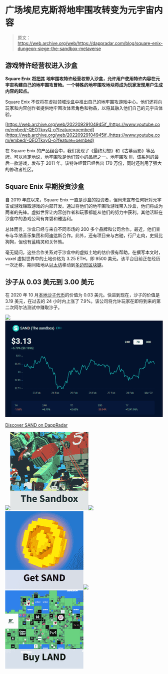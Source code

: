 # 广场埃尼克斯将地牢围攻转变为元宇宙内容

> 原文：<https://web.archive.org/web/https://dappradar.com/blog/square-enix-dungeon-siege-the-sandbox-metaverse>

## 游戏特许经营权进入沙盒

**Square Enix** [**将把其**](https://web.archive.org/web/20220929104945/https://sandboxgame.medium.com/the-sandbox-and-square-enix-team-up-to-bring-dungeon-siege-rpg-experiences-to-the-metaverse-c5029bb13bd4) **地牢围攻特许经营权带入沙盒，允许用户使用特许内容在元宇宙构建自己的地牢围攻冒险。一个特殊的地牢围攻地块将成为玩家发现用户生成内容的起点。**

Square Enix 不仅将在虚拟领域[沙盒](https://web.archive.org/web/20220929104945/https://dappradar.com/ethereum/games/the-sandbox)中推出自己的地牢围攻游戏中心。他们还将向玩家和内容创作者提供地牢围攻体素角色和物品，以将其融入他们自己的元宇宙体验。

[https://web.archive.org/web/20220929104945if_/https://www.youtube.com/embed/-QEOTkxyQ-o?feature=oembed](https://web.archive.org/web/20220929104945if_/https://www.youtube.com/embed/-QEOTkxyQ-o?feature=oembed)

在 Square Enix 的产品组合中，我们发现了《最终幻想》和《古墓丽影》等品牌。可以肯定地说，地牢围攻是他们较小的品牌之一。地牢围攻 III，该系列的最后一款游戏，发布于 2011 年。该特许经营已经售出 170 万份，同时还利用了强大的修改者社区。

## Square Enix 早期投资沙盒

自 2019 年底以来，Square Enix 一直是沙盒的投资者，但尚未宣布任何针对元宇宙或游戏赚取游戏的内部开发。通过将他们的地牢围攻游戏带入沙盒，他们将成为两者的先锋。虚拟世界让内容创作者和玩家都能从他们的努力中获利。其他活跃在沙盒中的游戏公司有育碧和雅达利。

总体而言，沙盒已经与来自不同市场的 200 多个品牌和公司合作。最近，他们宣布与华纳音乐集团和阿迪达斯合作。此外，还有项目来与古驰，行尸走肉，史努比狗狗，但也有蓝精灵和关怀熊。

毫无疑问，这些合作关系对于沙盒中的虚拟土地的估价很有帮助。在撰写本文时，voxel 虚拟世界中的土地价格为 3.25 ETH，即 9500 美元。该平台目前正在经历一次迁移，期间陆地从[以太坊](https://web.archive.org/web/20220929104945/https://dappradar.com/rankings/protocol/ethereum)移动到[多边形区块链](https://web.archive.org/web/20220929104945/https://dappradar.com/rankings/protocol/polygon)。

## 沙子从 0.03 美元到 3.00 美元

在 2020 年 10 月[本地沙子代币](https://web.archive.org/web/20220929104945/https://dappradar.com/hub/token/eth/SAND?from=0x3845badade8e6dff049820680d1f14bd3903a5d0)的价值为 0.03 美元。快进到现在，沙子的价值是 3.19 美元，在过去的 24 小时内上涨了 7.9%。该公司将允许玩家在即将到来的第二次阿尔法测试中赚取沙子。

[](https://web.archive.org/web/20220929104945/https://dappradar.com/hub/token/eth/SAND?from=0x3845badade8e6dff049820680d1f14bd3903a5d0)[![](img/f5b6df20391201d252fb0b41b718c643.png)<picture>![](img/02e7d13842310c17b6f390d8aa10e4b2.png)</picture>](https://web.archive.org/web/20220929104945/https://dappradar.com/hub/token/eth/SAND?from=0x3845badade8e6dff049820680d1f14bd3903a5d0)

[Discover SAND on DappRadar](https://web.archive.org/web/20220929104945/https://dappradar.com/hub/token/eth/SAND?from=0x3845badade8e6dff049820680d1f14bd3903a5d0)

[](https://web.archive.org/web/20220929104945/https://dappradar.com/ethereum/games/the-sandbox)[![](img/87befc4a1e42119d30e207f259589417.png)<picture>![](img/86c5e68432f2ded2bea3b37015c01cc9.png)</picture>](https://web.archive.org/web/20220929104945/https://dappradar.com/ethereum/games/the-sandbox)[](https://web.archive.org/web/20220929104945/https://dappradar.com/hub/token/eth?to=0x3845badade8e6dff049820680d1f14bd3903a5d0)[![](img/87befc4a1e42119d30e207f259589417.png)<picture>![](img/f4f63df1f95559742788eda47e656cd5.png)</picture>](https://web.archive.org/web/20220929104945/https://dappradar.com/hub/token/eth?to=0x3845badade8e6dff049820680d1f14bd3903a5d0)![](img/87befc4a1e42119d30e207f259589417.png)![](img/bc942d8892565887f9749b9d533670bc.png)